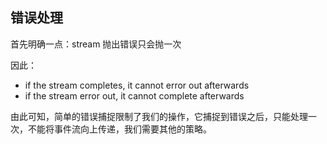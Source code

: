 

## 错误处理

首先明确一点：stream 抛出错误只会抛一次

因此：

  * if the stream completes, it cannot error out afterwards
  * if the stream error out, it cannot complete afterwards

由此可知，简单的错误捕捉限制了我们的操作，它捕捉到错误之后，只能处理一次，不能将事件流向上传递，我们需要其他的策略。

